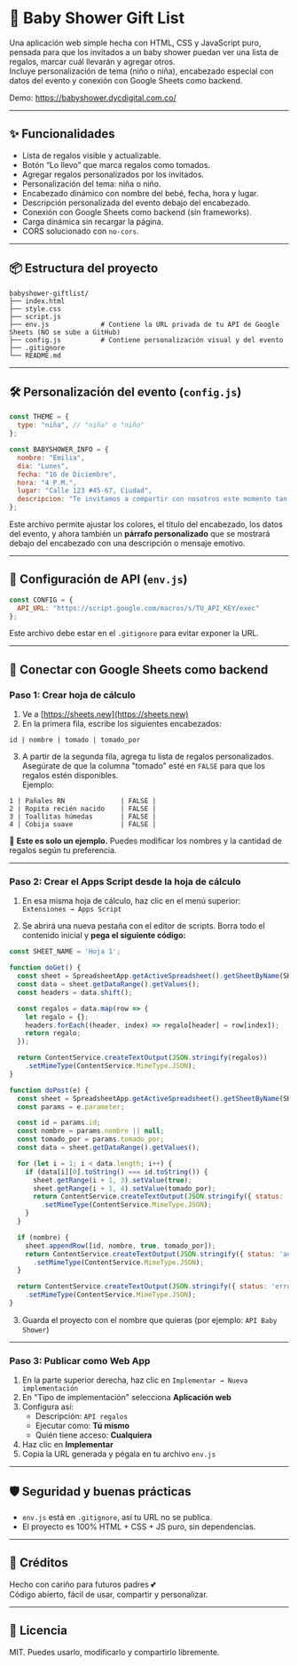 # 🎁 Baby Shower Gift List

Una aplicación web simple hecha con HTML, CSS y JavaScript puro, pensada para que los invitados a un baby shower puedan ver una lista de regalos, marcar cuál llevarán y agregar otros.  
Incluye personalización de tema (niño o niña), encabezado especial con datos del evento y conexión con Google Sheets como backend.

Demo: https://babyshower.dycdigital.com.co/

---

## ✨ Funcionalidades

- Lista de regalos visible y actualizable.
- Botón “Lo llevo” que marca regalos como tomados.
- Agregar regalos personalizados por los invitados.
- Personalización del tema: niña o niño.
- Encabezado dinámico con nombre del bebé, fecha, hora y lugar.
- Descripción personalizada del evento debajo del encabezado.
- Conexión con Google Sheets como backend (sin frameworks).
- Carga dinámica sin recargar la página.
- CORS solucionado con `no-cors`.

---

## 📦 Estructura del proyecto

```
babyshower-giftlist/
├── index.html
├── style.css
├── script.js
├── env.js             # Contiene la URL privada de tu API de Google Sheets (NO se sube a GitHub)
├── config.js          # Contiene personalización visual y del evento
├── .gitignore
└── README.md
```

---

## 🛠️ Personalización del evento (`config.js`)

```js
const THEME = {
  type: "niña", // "niña" o "niño"
};

const BABYSHOWER_INFO = {
  nombre: "Emilia",
  dia: "Lunes",
  fecha: "16 de Diciembre",
  hora: "4 P.M.",
  lugar: "Calle 123 #45-67, Ciudad",
  descripcion: "Te invitamos a compartir con nosotros este momento tan especial ❤️"
};
```

Este archivo permite ajustar los colores, el título del encabezado, los datos del evento, y ahora también un **párrafo personalizado** que se mostrará debajo del encabezado con una descripción o mensaje emotivo.

---

## 🔐 Configuración de API (`env.js`)

```js
const CONFIG = {
  API_URL: "https://script.google.com/macros/s/TU_API_KEY/exec"
};
```

Este archivo debe estar en el `.gitignore` para evitar exponer la URL.

---

## 🔌 Conectar con Google Sheets como backend

### Paso 1: Crear hoja de cálculo

1. Ve a [https://sheets.new](https://sheets.new)
2. En la primera fila, escribe los siguientes encabezados:

```
id | nombre | tomado | tomado_por
```

3. A partir de la segunda fila, agrega tu lista de regalos personalizados.  
   Asegúrate de que la columna "tomado" esté en `FALSE` para que los regalos estén disponibles.  
   Ejemplo:

```
1 | Pañales RN              | FALSE | 
2 | Ropita recién nacido    | FALSE | 
3 | Toallitas húmedas       | FALSE |
4 | Cobija suave            | FALSE |
```

🔔 **Este es solo un ejemplo.** Puedes modificar los nombres y la cantidad de regalos según tu preferencia.

---

### Paso 2: Crear el Apps Script desde la hoja de cálculo

1. En esa misma hoja de cálculo, haz clic en el menú superior:  
   `Extensiones → Apps Script`

2. Se abrirá una nueva pestaña con el editor de scripts. Borra todo el contenido inicial y **pega el siguiente código:**

```javascript
const SHEET_NAME = 'Hoja 1';

function doGet() {
  const sheet = SpreadsheetApp.getActiveSpreadsheet().getSheetByName(SHEET_NAME);
  const data = sheet.getDataRange().getValues();
  const headers = data.shift();

  const regalos = data.map(row => {
    let regalo = {};
    headers.forEach((header, index) => regalo[header] = row[index]);
    return regalo;
  });

  return ContentService.createTextOutput(JSON.stringify(regalos))
    .setMimeType(ContentService.MimeType.JSON);
}

function doPost(e) {
  const sheet = SpreadsheetApp.getActiveSpreadsheet().getSheetByName(SHEET_NAME);
  const params = e.parameter;

  const id = params.id;
  const nombre = params.nombre || null;
  const tomado_por = params.tomado_por;
  const data = sheet.getDataRange().getValues();

  for (let i = 1; i < data.length; i++) {
    if (data[i][0].toString() === id.toString()) {
      sheet.getRange(i + 1, 3).setValue(true);
      sheet.getRange(i + 1, 4).setValue(tomado_por);
      return ContentService.createTextOutput(JSON.stringify({ status: 'updated' }))
        .setMimeType(ContentService.MimeType.JSON);
    }
  }

  if (nombre) {
    sheet.appendRow([id, nombre, true, tomado_por]);
    return ContentService.createTextOutput(JSON.stringify({ status: 'added' }))
      .setMimeType(ContentService.MimeType.JSON);
  }

  return ContentService.createTextOutput(JSON.stringify({ status: 'error' }))
    .setMimeType(ContentService.MimeType.JSON);
}
```

3. Guarda el proyecto con el nombre que quieras (por ejemplo: `API Baby Shower`)

---

### Paso 3: Publicar como Web App

1. En la parte superior derecha, haz clic en `Implementar → Nueva implementación`
2. En "Tipo de implementación" selecciona **Aplicación web**
3. Configura así:
   - Descripción: `API regalos`
   - Ejecutar como: **Tú mismo**
   - Quién tiene acceso: **Cualquiera**
4. Haz clic en **Implementar**
5. Copia la URL generada y pégala en tu archivo `env.js`

---

## 🛡️ Seguridad y buenas prácticas

- `env.js` está en `.gitignore`, así tu URL no se publica.
- El proyecto es 100% HTML + CSS + JS puro, sin dependencias.

---

## 🙌 Créditos

Hecho con cariño para futuros padres 💕  
Código abierto, fácil de usar, compartir y personalizar.

---

## 📄 Licencia

MIT. Puedes usarlo, modificarlo y compartirlo libremente.

